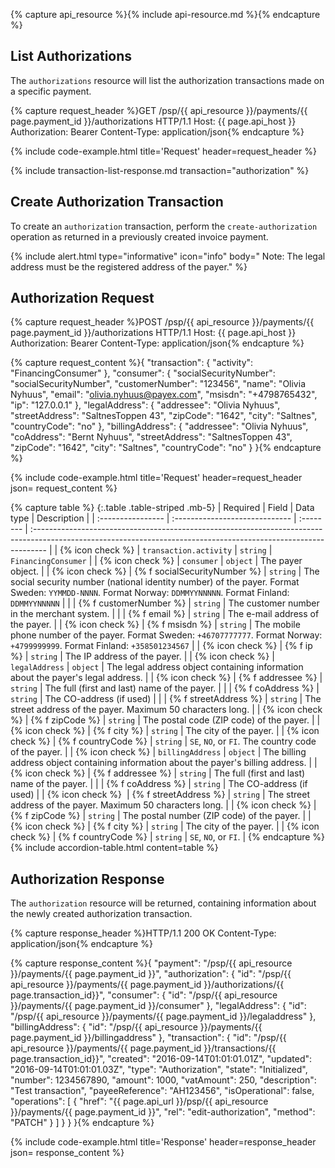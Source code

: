 {% capture api_resource %}{% include api-resource.md %}{% endcapture %}

## List Authorizations

The `authorizations` resource will list the authorization transactions
made on a specific payment.

{% capture request_header %}GET /psp/{{ api_resource }}/payments/{{ page.payment_id }}/authorizations HTTP/1.1
Host: {{ page.api_host }}
Authorization: Bearer <AccessToken>
Content-Type: application/json{% endcapture %}

{% include code-example.html
    title='Request'
    header=request_header
    %}

{% include transaction-list-response.md transaction="authorization" %}

## Create Authorization Transaction

To create an `authorization` transaction, perform the `create-authorization`
operation as returned in a previously created invoice payment.

{% include alert.html type="informative" icon="info" body="
Note: The legal address must be the registered address of the payer." %}

## Authorization Request

{% capture request_header %}POST /psp/{{ api_resource }}/payments/{{ page.payment_id }}/authorizations HTTP/1.1
Host: {{ page.api_host }}
Authorization: Bearer <AccessToken>
Content-Type: application/json{% endcapture %}

{% capture request_content %}{
    "transaction": {
        "activity": "FinancingConsumer"
    },
    "consumer": {
        "socialSecurityNumber": "socialSecurityNumber",
        "customerNumber": "123456",
        "name": "Olivia Nyhuus",
        "email": "olivia.nyhuus@payex.com",
        "msisdn": "+4798765432",
        "ip": "127.0.0.1"
    },
    "legalAddress": {
        "addressee": "Olivia Nyhuus",
        "streetAddress": "SaltnesToppen 43",
        "zipCode": "1642",
        "city": "Saltnes",
        "countryCode": "no"
    },
    "billingAddress": {
        "addressee": "Olivia Nyhuus",
        "coAddress": "Bernt Nyhuus",
        "streetAddress": "SaltnesToppen 43",
        "zipCode": "1642",
        "city": "Saltnes",
        "countryCode": "no"
    }
}{% endcapture %}

{% include code-example.html
    title='Request'
    header=request_header
    json= request_content
    %}

{% capture table %}
{:.table .table-striped .mb-5}
| Required          | Field                          | Data type | Description                                                                                                                                                      |
| :---------------- | :----------------------------- | :-------- | :--------------------------------------------------------------------------------------------------------------------------------------------------------------- |
| {% icon check %}  | `transaction.activity`         | `string`  | `FinancingConsumer`                                                                                                                                              |
| {% icon check %}  | `consumer`                     | `object`  | The payer object.                                                                                                                                             |
| {% icon check %}  | {% f socialSecurityNumber %} | `string`  | The social security number (national identity number) of the payer. Format Sweden: `YYMMDD-NNNN`. Format Norway: `DDMMYYNNNNN`. Format Finland: `DDMMYYNNNNN` |
|                   | {% f customerNumber %}       | `string`  | The customer number in the merchant system.                                                                                                                      |
|                   | {% f email %}                | `string`  | The e-mail address of the payer.                                                                                                                              |
| {% icon check %}  | {% f msisdn %}               | `string`  | The mobile phone number of the payer. Format Sweden: `+46707777777`. Format Norway: `+4799999999`. Format Finland: `+358501234567`                            |
| {% icon check %}  | {% f ip %}                   | `string`  | The IP address of the payer.                                                                                                                                  |
| {% icon check %}  | `legalAddress`                 | `object`  | The legal address object containing information about the payer's legal address.                                                                                |
| {% icon check %}  | {% f addressee %}            | `string`  | The full (first and last) name of the payer.                                                                                                                  |
|                   | {% f coAddress %}            | `string`  | The CO-address (if used)                                                                                                                                         |
|                   | {% f streetAddress %}        | `string`  | The street address of the payer. Maximum 50 characters long.                                                                                                  |
| {% icon check %}  | {% f zipCode %}              | `string`  | The postal code (ZIP code) of the payer.                                                                                                                      |
| {% icon check %}  | {% f city %}                 | `string`  | The city of the payer.                                                                                                                                        |
| {% icon check %}  | {% f countryCode %}          | `string`  | `SE`, `NO`, or `FI`. The country code of the payer.                                                                                                           |
| {% icon check %}  | `billingAddress`               | `object`  | The billing address object containing information about the payer's billing address.                                                                            |
| {% icon check %}  | {% f addressee %}            | `string`  | The full (first and last) name of the payer.                                                                                                                  |
|                   | {% f coAddress %}            | `string`  | The CO-address (if used)                                                                                                                                         |
| {% icon check %}︎︎︎︎ ︎ | {% f streetAddress %}        | `string`  | The street address of the payer. Maximum 50 characters long.                                                                                                   |
| {% icon check %}  | {% f zipCode %}              | `string`  | The postal number (ZIP code) of the payer.                                                                                                                    |
| {% icon check %}  | {% f city %}                 | `string`  | The city of the payer.                                                                                                                                        |
| {% icon check %}  | {% f countryCode %}          | `string`  | `SE`, `NO`, or `FI`.                                                                                                                                             |
{% endcapture %}
{% include accordion-table.html content=table %}

## Authorization Response

The `authorization` resource will be returned, containing information about
the newly created authorization transaction.

{% capture response_header %}HTTP/1.1 200 OK
Content-Type: application/json{% endcapture %}

{% capture response_content %}{
    "payment": "/psp/{{ api_resource }}/payments/{{ page.payment_id }}",
    "authorization": {
        "id": "/psp/{{ api_resource }}/payments/{{ page.payment_id }}/authorizations/{{ page.transaction_id}}",
        "consumer": {
            "id": "/psp/{{ api_resource }}/payments/{{ page.payment_id }}/consumer"
        },
        "legalAddress": {
            "id": "/psp/{{ api_resource }}/payments/{{ page.payment_id }}/legaladdress"
        },
        "billingAddress": {
            "id": "/psp/{{ api_resource }}/payments/{{ page.payment_id }}/billingaddress"
        },
        "transaction": {
            "id": "/psp/{{ api_resource }}/payments/{{ page.payment_id }}/transactions/{{ page.transaction_id}}",
            "created": "2016-09-14T01:01:01.01Z",
            "updated": "2016-09-14T01:01:01.03Z",
            "type": "Authorization",
            "state": "Initialized",
            "number": 1234567890,
            "amount": 1000,
            "vatAmount": 250,
            "description": "Test transaction",
            "payeeReference": "AH123456",
            "isOperational": false,
            "operations": [
                {
                    "href": "{{ page.api_url }}/psp/{{ api_resource }}/payments/{{ page.payment_id }}",
                    "rel": "edit-authorization",
                    "method": "PATCH"
                }
            ]
        }
    }
}{% endcapture %}

{% include code-example.html
    title='Response'
    header=response_header
    json= response_content
    %}
